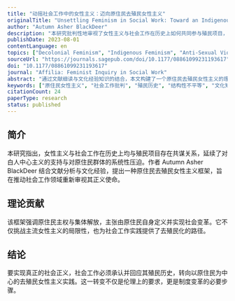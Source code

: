 ```yaml
---
title: "动摇社会工作中的女性主义：迈向原住民去殖民女性主义"
originalTitle: "Unsettling Feminism in Social Work: Toward an Indigenous Decolonial Feminism"
author: "Autumn Asher BlackDeer"
description: "本研究批判性地审视了女性主义与社会工作在历史上如何共同参与殖民项目，并延续白人至上主义的结构性暴力。作者提出一种原住民去殖民女性主义框架，强调社会工作应重新定位其正义目标，以实现原住民的集体解放与主权。"
publishDate: 2023-08-01
contentLanguage: en
topics: ["Decolonial Feminism", "Indigenous Feminism", "Anti-Sexual Violence"]
sourceUrl: "https://journals.sagepub.com/doi/10.1177/08861099231193617"
doi: "10.1177/08861099231193617"
journal: "Affilia: Feminist Inquiry in Social Work"
abstract: "通过文献细读与文化经验知识的结合，本文构建了一个原住民去殖民女性主义的理论框架，呼吁社会工作领域进行批判性战略调整，以回应对原住民群体的历史性伤害。"
keywords: ["原住民女性主义", "社会工作批判", "殖民历史", "结构性不平等", "文化知识"]
citationCount: 24
paperType: research
status: published
---
```


## 简介

本研究指出，女性主义与社会工作在历史上均与殖民项目存在共谋关系，延续了对白人中心主义的支持与对原住民群体的系统性压迫。作者 Autumn Asher BlackDeer 结合文献分析与文化经验，提出一种原住民去殖民女性主义框架，旨在推动社会工作领域重新审视其正义使命。

## 理论贡献

该框架强调原住民主权与集体解放，主张由原住民自身定义并实现社会变革。它不仅挑战主流女性主义的局限性，也为社会工作实践提供了去殖民化的路径。

## 结论

要实现真正的社会正义，社会工作必须承认并回应其殖民历史，转向以原住民为中心的去殖民女性主义实践。这一转变不仅是伦理上的要求，更是制度变革的必要步骤。
